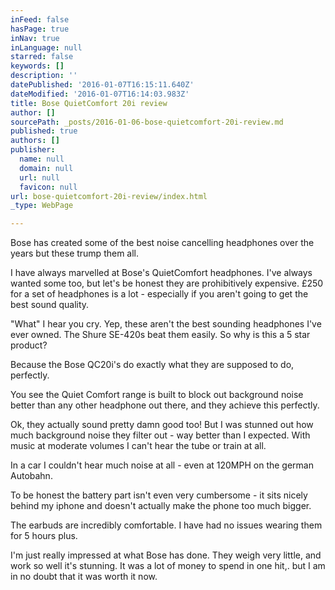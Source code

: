 ```yaml
---
inFeed: false
hasPage: true
inNav: true
inLanguage: null
starred: false
keywords: []
description: ''
datePublished: '2016-01-07T16:15:11.640Z'
dateModified: '2016-01-07T16:14:03.983Z'
title: Bose QuietComfort 20i review
author: []
sourcePath: _posts/2016-01-06-bose-quietcomfort-20i-review.md
published: true
authors: []
publisher:
  name: null
  domain: null
  url: null
  favicon: null
url: bose-quietcomfort-20i-review/index.html
_type: WebPage

---
```

Bose has created some of the best noise cancelling headphones over the years but these trump them all.

I have always marvelled at Bose's QuietComfort headphones. I've always wanted some too, but let's be honest they are prohibitively expensive. £250 for a set of headphones is a lot - especially if you aren't going to get the best sound quality.

"What" I hear you cry. Yep, these aren't the best sounding headphones I've ever owned. The Shure SE-420s beat them easily. So why is this a 5 star product?

Because the Bose QC20i's do exactly what they are supposed to do, perfectly.

You see the Quiet Comfort range is built to block out background noise better than any other headphone out there, and they achieve this perfectly.

Ok, they actually sound pretty damn good too! But I was stunned out how much background noise they filter out - way better than I expected. With music at moderate volumes I can't hear the tube or train at all.

In a car I couldn't hear much noise at all - even at 120MPH on the german Autobahn.

To be honest the battery part isn't even very cumbersome - it sits nicely behind my iphone and doesn't actually make the phone too much bigger.

The earbuds are incredibly comfortable. I have had no issues wearing them for 5 hours plus.

I'm just really impressed at what Bose has done. They weigh very little, and work so well it's stunning. It was a lot of money to spend in one hit,. but I am in no doubt that it was worth it now.